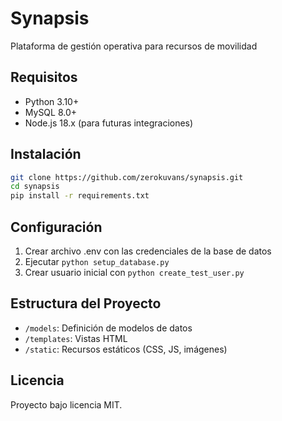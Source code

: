 # Synapsis

Plataforma de gestión operativa para recursos de movilidad

## Requisitos
- Python 3.10+
- MySQL 8.0+
- Node.js 18.x (para futuras integraciones)

## Instalación
```bash
git clone https://github.com/zerokuvans/synapsis.git
cd synapsis
pip install -r requirements.txt
```

## Configuración
1. Crear archivo .env con las credenciales de la base de datos
2. Ejecutar `python setup_database.py`
3. Crear usuario inicial con `python create_test_user.py`

## Estructura del Proyecto
- `/models`: Definición de modelos de datos
- `/templates`: Vistas HTML
- `/static`: Recursos estáticos (CSS, JS, imágenes)

## Licencia
Proyecto bajo licencia MIT.